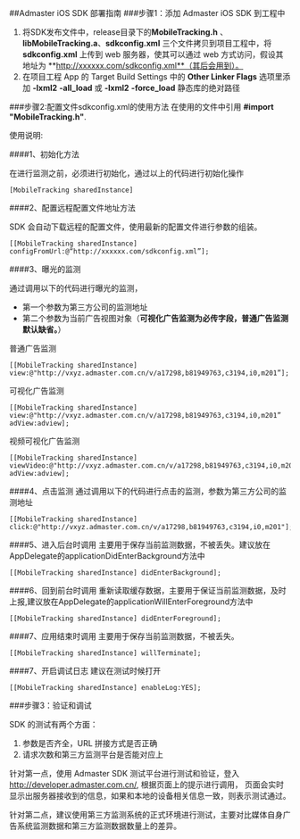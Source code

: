 ##Admaster iOS SDK 部署指南
###步骤1：添加 Admaster iOS SDK 到工程中

1. 将SDK发布文件中，release目录下的**MobileTracking.h** 、**libMobileTracking.a**、**sdkconfig.xml** 三个文件拷贝到项目工程中，将 **sdkconfig.xml** 上传到 web 服务器，使其可以通过 web 方式访问，假设其地址为 **http://xxxxxx.com/sdkconfig.xml**（其后会用到）。
2. 在项目工程 App 的 Target Build Settings 中的 **Other Linker Flags** 选项里添加 **-lxml2** **-all_load** 或 **-lxml2** **-force_load** 静态库的绝对路径

###步骤2:配置文件sdkconfig.xml的使用方法
在使用的文件中引用 **#import "MobileTracking.h"**.

使用说明:

####1、初始化方法

在进行监测之前，必须进行初始化，通过以上的代码进行初始化操作

```
[MobileTracking sharedInstance]

```

####2、配置远程配置文件地址方法

SDK 会自动下载远程的配置文件，使用最新的配置文件进行参数的组装。

```
[[MobileTracking sharedInstance] configFromUrl:@“http://xxxxxx.com/sdkconfig.xml”];
```

####3、曝光的监测

通过调用以下的代码进行曝光的监测，

 * 第一个参数为第三方公司的监测地址
 * 第二个参数为当前广告视图对象（**可视化广告监测为必传字段，普通广告监测默认缺省。**）

普通广告监测

```
[[MobileTracking sharedInstance] view:@"http://vxyz.admaster.com.cn/v/a17298,b81949763,c3194,i0,m201”];

```
可视化广告监测

```
[[MobileTracking sharedInstance] view:@"http://vxyz.admaster.com.cn/v/a17298,b81949763,c3194,i0,m201” adView:adview];

```

视频可视化广告监测

```
[[MobileTracking sharedInstance] viewVideo:@"http://vxyz.admaster.com.cn/v/a17298,b81949763,c3194,i0,m201” adView:adview];

```

####4、点击监测
通过调用以下的代码进行点击的监测，参数为第三方公司的监测地址

```
[[MobileTracking sharedInstance] click:@"http://vxyz.admaster.com.cn/v/a17298,b81949763,c3194,i0,m201"];
```

####5、进入后台时调用
主要用于保存当前监测数据，不被丢失。建议放在AppDelegate的applicationDidEnterBackground方法中

```
[[MobileTracking sharedInstance] didEnterBackground];
```


####6、回到前台时调用
重新读取缓存数据，主要用于保证当前监测数据，及时上报,建议放在AppDelegate的applicationWillEnterForeground方法中

```
[[MobileTracking sharedInstance] didEnterForeground];
```


####7、应用结束时调用
主要用于保存当前监测数据，不被丢失。

```
[[MobileTracking sharedInstance] willTerminate];
```

####7、开启调试日志
建议在测试时候打开

```
[[MobileTracking sharedInstance] enableLog:YES];
```

###步骤3：验证和调试

SDK 的测试有两个方面：

1. 参数是否齐全，URL 拼接方式是否正确
2. 请求次数和第三方监测平台是否能对应上

针对第一点，使用 Admaster SDK 测试平台进行测试和验证，登入 http://developer.admaster.com.cn/, 根据页面上的提示进行调用， 页面会实时显示出服务器接收到的信息，如果和本地的设备相关信息一致，则表示测试通过。

针对第二点，建议使用第三方监测系统的正式环境进行测试，主要对比媒体自身广告系统监测数据和第三方监测数据数量上的差异。
